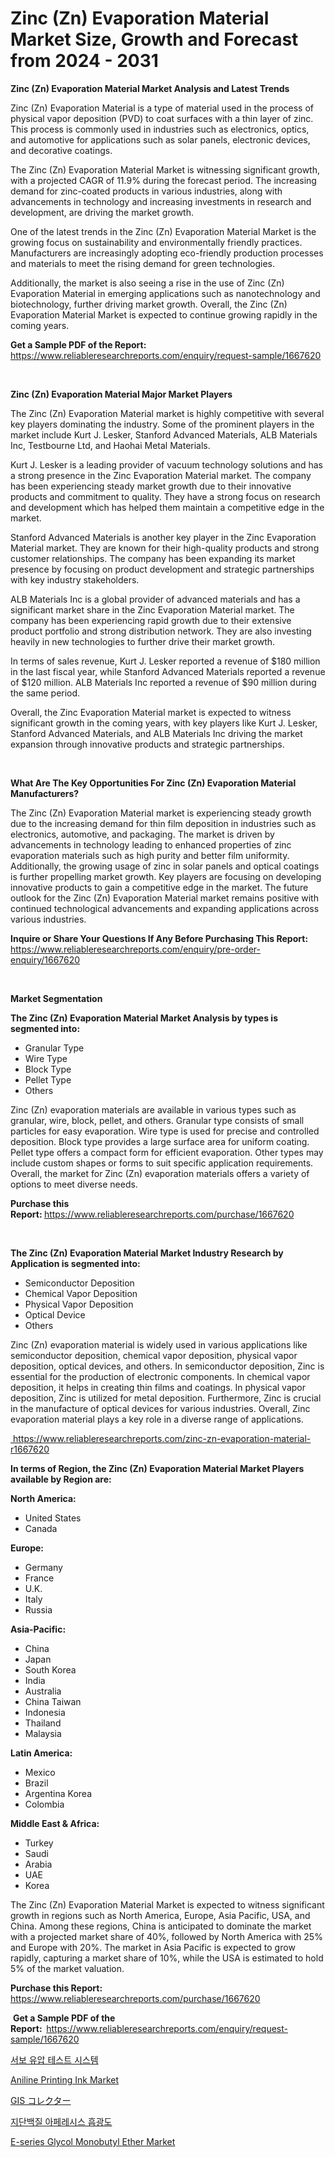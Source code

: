 <p><h1>Zinc (Zn) Evaporation Material Market Size, Growth and Forecast from 2024 - 2031</h1></p><p><strong>Zinc (Zn) Evaporation Material Market Analysis and Latest Trends</strong></p>
<p><p>Zinc (Zn) Evaporation Material is a type of material used in the process of physical vapor deposition (PVD) to coat surfaces with a thin layer of zinc. This process is commonly used in industries such as electronics, optics, and automotive for applications such as solar panels, electronic devices, and decorative coatings.</p><p>The Zinc (Zn) Evaporation Material Market is witnessing significant growth, with a projected CAGR of 11.9% during the forecast period. The increasing demand for zinc-coated products in various industries, along with advancements in technology and increasing investments in research and development, are driving the market growth.</p><p>One of the latest trends in the Zinc (Zn) Evaporation Material Market is the growing focus on sustainability and environmentally friendly practices. Manufacturers are increasingly adopting eco-friendly production processes and materials to meet the rising demand for green technologies.</p><p>Additionally, the market is also seeing a rise in the use of Zinc (Zn) Evaporation Material in emerging applications such as nanotechnology and biotechnology, further driving market growth. Overall, the Zinc (Zn) Evaporation Material Market is expected to continue growing rapidly in the coming years.</p></p>
<p><strong>Get a Sample PDF of the Report:&nbsp;</strong> <a href="https://www.reliableresearchreports.com/enquiry/request-sample/1667620">https://www.reliableresearchreports.com/enquiry/request-sample/1667620</a></p>
<p>&nbsp;</p>
<p><strong>Zinc (Zn) Evaporation Material Major Market Players</strong></p>
<p><p>The Zinc (Zn) Evaporation Material market is highly competitive with several key players dominating the industry. Some of the prominent players in the market include Kurt J. Lesker, Stanford Advanced Materials, ALB Materials Inc, Testbourne Ltd, and Haohai Metal Materials. </p><p>Kurt J. Lesker is a leading provider of vacuum technology solutions and has a strong presence in the Zinc Evaporation Material market. The company has been experiencing steady market growth due to their innovative products and commitment to quality. They have a strong focus on research and development which has helped them maintain a competitive edge in the market.</p><p>Stanford Advanced Materials is another key player in the Zinc Evaporation Material market. They are known for their high-quality products and strong customer relationships. The company has been expanding its market presence by focusing on product development and strategic partnerships with key industry stakeholders.</p><p>ALB Materials Inc is a global provider of advanced materials and has a significant market share in the Zinc Evaporation Material market. The company has been experiencing rapid growth due to their extensive product portfolio and strong distribution network. They are also investing heavily in new technologies to further drive their market growth.</p><p>In terms of sales revenue, Kurt J. Lesker reported a revenue of $180 million in the last fiscal year, while Stanford Advanced Materials reported a revenue of $120 million. ALB Materials Inc reported a revenue of $90 million during the same period.</p><p>Overall, the Zinc Evaporation Material market is expected to witness significant growth in the coming years, with key players like Kurt J. Lesker, Stanford Advanced Materials, and ALB Materials Inc driving the market expansion through innovative products and strategic partnerships.</p></p>
<p>&nbsp;</p>
<p><strong>What Are The Key Opportunities For Zinc (Zn) Evaporation Material Manufacturers?</strong></p>
<p><p>The Zinc (Zn) Evaporation Material market is experiencing steady growth due to the increasing demand for thin film deposition in industries such as electronics, automotive, and packaging. The market is driven by advancements in technology leading to enhanced properties of zinc evaporation materials such as high purity and better film uniformity. Additionally, the growing usage of zinc in solar panels and optical coatings is further propelling market growth. Key players are focusing on developing innovative products to gain a competitive edge in the market. The future outlook for the Zinc (Zn) Evaporation Material market remains positive with continued technological advancements and expanding applications across various industries.</p></p>
<p><strong>Inquire or Share Your Questions If Any Before Purchasing This Report:</strong> <a href="https://www.reliableresearchreports.com/enquiry/pre-order-enquiry/1667620">https://www.reliableresearchreports.com/enquiry/pre-order-enquiry/1667620</a></p>
<p>&nbsp;</p>
<p><strong>Market Segmentation</strong></p>
<p><strong>The Zinc (Zn) Evaporation Material Market Analysis by types is segmented into:</strong></p>
<p><ul><li>Granular Type</li><li>Wire Type</li><li>Block Type</li><li>Pellet Type</li><li>Others</li></ul></p>
<p><p>Zinc (Zn) evaporation materials are available in various types such as granular, wire, block, pellet, and others. Granular type consists of small particles for easy evaporation. Wire type is used for precise and controlled deposition. Block type provides a large surface area for uniform coating. Pellet type offers a compact form for efficient evaporation. Other types may include custom shapes or forms to suit specific application requirements. Overall, the market for Zinc (Zn) evaporation materials offers a variety of options to meet diverse needs.</p></p>
<p><strong>Purchase this Report:&nbsp;</strong><a href="https://www.reliableresearchreports.com/purchase/1667620">https://www.reliableresearchreports.com/purchase/1667620</a></p>
<p>&nbsp;</p>
<p><strong>The Zinc (Zn) Evaporation Material Market Industry Research by Application is segmented into:</strong></p>
<p><ul><li>Semiconductor Deposition</li><li>Chemical Vapor Deposition</li><li>Physical Vapor Deposition</li><li>Optical Device</li><li>Others</li></ul></p>
<p><p>Zinc (Zn) evaporation material is widely used in various applications like semiconductor deposition, chemical vapor deposition, physical vapor deposition, optical devices, and others. In semiconductor deposition, Zinc is essential for the production of electronic components. In chemical vapor deposition, it helps in creating thin films and coatings. In physical vapor deposition, Zinc is utilized for metal deposition. Furthermore, Zinc is crucial in the manufacture of optical devices for various industries. Overall, Zinc evaporation material plays a key role in a diverse range of applications.</p></p>
<p><a href="https://www.reliableresearchreports.com/zinc-zn-evaporation-material-r1667620">&nbsp;https://www.reliableresearchreports.com/zinc-zn-evaporation-material-r1667620</a></p>
<p><strong>In terms of Region, the Zinc (Zn) Evaporation Material Market Players available by Region are:</strong></p>
<p>
    <p> <strong> North America: </strong>
        <ul>
            <li>United States</li>
            <li>Canada</li>
        </ul>
        </p> 
    <p> <strong> Europe: </strong>
        <ul>
            <li>Germany</li>
            <li>France</li>
            <li>U.K.</li>
            <li>Italy</li>
            <li>Russia</li>
        </ul>
        </p> 
    <p> <strong> Asia-Pacific: </strong>
        <ul>
            <li>China</li>
            <li>Japan</li>
            <li>South Korea</li>
            <li>India</li>
            <li>Australia</li>
            <li>China Taiwan</li>
            <li>Indonesia</li>
            <li>Thailand</li>
            <li>Malaysia</li>
        </ul>
        </p> 
    <p> <strong> Latin America: </strong>
        <ul>
            <li>Mexico</li>
            <li>Brazil</li>
            <li>Argentina Korea</li>
            <li>Colombia</li>
        </ul>
        </p> 
    <p> <strong> Middle East & Africa: </strong>
        <ul>
            <li>Turkey</li>
            <li>Saudi</li>
            <li>Arabia</li>
            <li>UAE</li>
            <li>Korea</li>
        </ul>
    </p>
    </p>
<p><p>The Zinc (Zn) Evaporation Material Market is expected to witness significant growth in regions such as North America, Europe, Asia Pacific, USA, and China. Among these regions, China is anticipated to dominate the market with a projected market share of 40%, followed by North America with 25% and Europe with 20%. The market in Asia Pacific is expected to grow rapidly, capturing a market share of 10%, while the USA is estimated to hold 5% of the market valuation.</p></p>
<p><strong>Purchase this Report: </strong><a href="https://www.reliableresearchreports.com/purchase/1667620">https://www.reliableresearchreports.com/purchase/1667620</a></p>
<p>&nbsp;<strong>Get a Sample PDF of the Report:&nbsp;&nbsp;</strong><a href="https://www.reliableresearchreports.com/enquiry/request-sample/1667620">https://www.reliableresearchreports.com/enquiry/request-sample/1667620</a></p>
<p><strong></strong></p>
<p><p><a href="https://github.com/LoganRew1964/Market-Research-Report-List-1/blob/main/1741754142200.md">서보 유압 테스트 시스템</a></p><p><a href="https://github.com/caicuccucga/Market-Research-Report-List-1/blob/main/aniline-printing-ink-market.md">Aniline Printing Ink Market</a></p><p><a href="https://github.com/vtbvgl20191192/Market-Research-Report-List-2/blob/main/1450014136675.md">GIS コレクター</a></p><p><a href="https://github.com/akzkkws047661437/Market-Research-Report-List-2/blob/main/8014058142201.md">지단백질 아페레시스 흡광도</a></p><p><a href="https://github.com/qrkceaah30/Market-Research-Report-List-1/blob/main/e-series-glycol-monobutyl-ether-market.md">E-series Glycol Monobutyl Ether Market</a></p></p>
